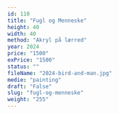 ```yaml
---
id: 110
title: "Fugl og Menneske"
height: 40
width: 40
method: "Akryl på lærred"
year: 2024
price: "1500"
exPrice: "1500"
status: ""
fileName: "2024-bird-and-man.jpg"
medie: "painting"
draft: "False"
slug: "fugl-og-menneske"
weight: "255"
---
```

